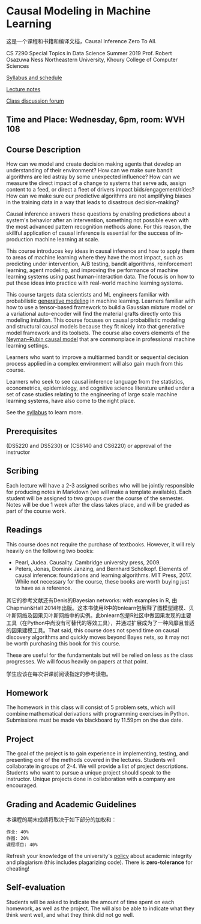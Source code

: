 # Causal Modeling in Machine Learning

这是一个课程和书籍和编译文档，Causal Inference Zero To All.

CS 7290 Special Topics in Data Science
Summer 2019
Prof. Robert Osazuwa Ness
Northeastern University, Khoury College of Computer Sciences

[Syllabus and schedule](https://github.com/robertness/causalML/blob/master/syllabus.md)

[Lecture notes](https://bookdown.org/connect/#/apps/2584/access)

[Class discussion forum](https://piazza.com/class/jv2j4bw56an62b)
  	
## Time and Place: Wednesday, 6pm, room: WVH 108

## Course Description

How can we model and create decision making agents that develop an understanding of their environment? How can we make sure bandit algorithms are led astray by some unexpected influence?  How can we measure the direct impact of a change to systems that serve ads, assign content to a feed, or direct a fleet of drivers impact bids/engagement/rides?  How can we make sure our predictive algorithms are not amplifying biases in the training data in a way that leads to disastrous decision-making?

Causal inference answers these questions by enabling predictions about a system's behavior after an intervention, something not possible even with the most advanced pattern recognition methods alone.  For this reason, the skillful application of causal inference is essential for the success of in-production machine learning at scale.

This course introduces key ideas in causal inference and how to apply them to areas of machine learning where they have the most impact, such as predicting under intervention, A/B testing, bandit algorithms, reinforcement learning, agent modeling, and improving the performance of machine learning systems using past human-interaction data.  The focus is on how to put these ideas into practice with real-world machine learning systems. 

This course targets data scientists and ML engineers familiar with probabilistic [generative modeling](https://en.wikipedia.org/wiki/Generative_model) in machine learning.  Learners familiar with how to use a tensor-based framework to build a Gaussian mixture model or a variational auto-encoder will find the material grafts directly onto this modeling intuition.  This course focuses on causal probabilistic modeling and structural causal models because they fit nicely into that generative model framework and its toolsets.  The course also covers elements of the [Neyman–Rubin causal model](https://en.wikipedia.org/wiki/Rubin_causal_model) that are commonplace in professional machine learning settings.

Learners who want to improve a multiarmed bandit or sequential decision process applied in a complex environment will also gain much from this course. 

Learners who seek to see causal inference language from the statistics, econometrics, epidemiology, and cognitive science literature united under a set of case studies relating to the engineering of large scale machine learning systems, have also come to the right place.

See the [syllabus](https://github.com/robertness/causalML/blob/master/syllabus.md) to learn more.

## Prerequisites

(DS5220 and DS5230) or (CS6140 and CS6220) or approval of the instructor

## Scribing

Each lecture will have a 2-3 assigned scribes who will be jointly responsible for producing notes in Markdown (we will make a template available). Each student will be assigned to two groups over the course of the semester. Notes will be due 1 week after the class takes place, and will be graded as part of the course work.

## Readings

This course does not require the purchase of textbooks.  However, it will rely heavily on the following two books:
* Pearl, Judea. Causality. Cambridge university press, 2009.
* Peters, Jonas, Dominik Janzing, and Bernhard Schölkopf. Elements of causal inference: foundations and learning algorithms. MIT Press, 2017.
While not necessary for the course, these books are worth buying just to have as a reference.

其它的参考文献还有Denis的Bayesian networks: with examples in R, 由Chapman&Hall 2014年出版。这本书使用R中的bnlearn包解释了图模型建模、贝叶斯网络及因果贝叶斯网络中的实例。此bnlearn包是R社区中做因果发现的主要工具（在Python中尚没有可替代的等效工具），并通过扩展成为了一种风靡且普适的因果建模工具。That said, this course does not spend time on causal discovery algorithms and quickly moves beyond Bayes nets, so it may not be worth purchasing this book for this course.

These are useful for the fundamentals but will be relied on less as the class progresses.  We will focus heavily on papers at that point. 

学生应该在每次讲课前阅读指定的参考读物。


## Homework

The homework in this class will consist of 5 problem sets, which will combine mathematical derivations with programming exercises in Python. Submissions must be made via blackboard by 11.59pm on the due date.

## Project

The goal of the project is to gain experience in implementing, testing, and presenting one of the methods covered in the lectures. Students will collaborate in groups of 2-4. We will provide a list of project descriptions.  Students who want to pursue a unique project should speak to the instructor.  Unique projects done in collaboration with a company are encouraged.

## Grading and Academic Guidelines

本课程的期末成绩将取决于如下部分的加权和：

    作业: 40%
    作图: 20%
    课程项目: 40%

Refresh your knowledge of the university's [policy](http://www.northeastern.edu/osccr/academic-integrity-policy/) about academic integrity and plagiarism (this includes plagarizing code). There is **zero-tolerance** for cheating!

## Self-evaluation

Students will be asked to indicate the amount of time spent on each homework, as well as the project. The will also be able to indicate what they think went well, and what they think did not go well.
